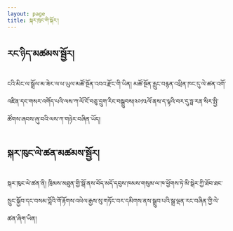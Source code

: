 ```yaml
---
layout: page
title: སྐར་ཁུང་གི་སྐོར་།
---
```


## རང་ཉིད་མཚམས་སྦྱོར། 
ངའི་མིང་ལ་སྒྲོལ་མ་ཟེར་ལ་ཕ་ཡུལ་མཚོ་སྔོན་འབའ་རྫོང་གི་ཡིན། མཚོ་སྔོན་རླུང་བརྙན་འཕྲིན་ཁང་དུ་ལེ་ཚན་འགོ་འཛིན་དང་གསར་འགོད་པའི་ལས་ཀ་ལོ་ངོ་བཅུ་དྲུག་རིང་བསྒྲུབས།༢༠༡༣ལོ་ནས་ད་ལྟའི་བར་དུ་ཧྥ་རན་སིར་སྤྱི་ཚོགས་ཞབས་ཞུ་བའི་ལས་ཀ་གཉེར་བཞིན་ཡོད། 

## སྐར་ཁུང་ལེ་ཚན་མཚམས་སྦྱོར། 
སྐར་ཁུང་ལེ་ཚན་ནི། ཁྲིམས་མཐུན་གྱི་སྒོ་ནས་བོད་མདོ་དབུས་ཁམས་གསུམ་ལ་ཁ་ཕྱོགས་ཏེ་མི་སྒེར་ཀྱི་ཐོབ་ཐང་སྲུང་སྐྱོབ་དང་བསམ་བློའི་གོ་རྟོགས་འཕེལ་རྒྱས་སུ་གཏོང་བར་དམིགས་ནས་སྒྲུབ་པའི་སྒྲ་ལྡན་རང་བཞིན་གྱི་ལེ་ཚན་ཞིག་ཡིན། 
